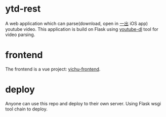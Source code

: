 # ytd-rest

A web application which can parse(download, open in [一出]() iOS app) youtube video. This application is build on Flask using [youtube-dl](https://github.com/rg3/youtube-dl) tool for video parsing.

# frontend
The frontend is a vue project: [yichu-frontend](https://github.com/camelcc/yichu-frontend).

# deploy
Anyone can use this repo and deploy to their own server. Using Flask wsgi tool chain to deploy.
